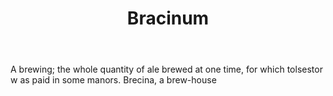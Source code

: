 ---
title: Bracinum
letter: B
permalink: "/definitions/bld-bracinum.html"
body: A brewing; the whole quantity of ale brewed at one time, for which tolsestor
  w as paid in some manors. Brecina, a brew-house
published_at: '2018-07-07'
source: Black's Law Dictionary 2nd Ed (1910)
layout: post
---